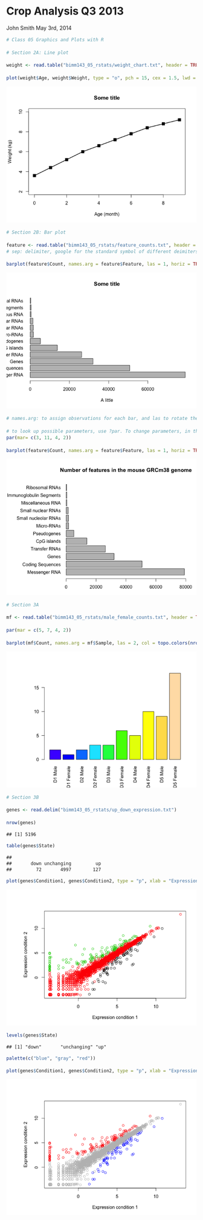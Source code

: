 Crop Analysis Q3 2013
================
John Smith
May 3rd, 2014

``` r
# Class 05 Graphics and Plots with R

# Section 2A: Line plot

weight <- read.table("bimm143_05_rstats/weight_chart.txt", header = TRUE)

plot(weight$Age, weight$Weight, type = "o", pch = 15, cex = 1.5, lwd = 2, ylim = c(2,10), xlab = "Age (month)", ylab = "Weight (kg)", main = "Some title")
```

![](class05_files/figure-markdown_github/unnamed-chunk-1-1.png)

``` r
# Section 2B: Bar plot

feature <- read.table("bimm143_05_rstats/feature_counts.txt", header = TRUE, sep = "\t") 
# sep: delimiter, google for the standard symbol of different deimiters

barplot(feature$Count, names.arg = feature$Feature, las = 1, horiz = TRUE, xlab = "A little", main = "Some title") 
```

![](class05_files/figure-markdown_github/unnamed-chunk-1-2.png)

``` r
# names.arg: to assign observations for each bar, and las to rotate the observations' strings for visualization

# to look up possible parameters, use ?par. To change parameters, in this example, use par()$mar. Then set the margin to accommodate the graph with the following:
par(mar= c(3, 11, 4, 2))

barplot(feature$Count, names.arg = feature$Feature, las = 1, horiz = TRUE, main = "Number of features in the mouse GRCm38 genome", xlim = c(0,80000))
```

![](class05_files/figure-markdown_github/unnamed-chunk-1-3.png)

``` r
# Section 3A

mf <- read.table("bimm143_05_rstats/male_female_counts.txt", header = TRUE, sep = "\t")

par(mar = c(5, 7, 4, 2))

barplot(mf$Count, names.arg = mf$Sample, las = 2, col = topo.colors(nrow(mf)))
```

![](class05_files/figure-markdown_github/unnamed-chunk-1-4.png)

``` r
# Section 3B

genes <- read.delim("bimm143_05_rstats/up_down_expression.txt")

nrow(genes)
```

    ## [1] 5196

``` r
table(genes$State)
```

    ## 
    ##       down unchanging         up 
    ##         72       4997        127

``` r
plot(genes$Condition1, genes$Condition2, type = "p", xlab = "Expression condition 1", ylab = "Expression condition 2", col=genes$State)
```

![](class05_files/figure-markdown_github/unnamed-chunk-1-5.png)

``` r
levels(genes$State)
```

    ## [1] "down"       "unchanging" "up"

``` r
palette(c("blue", "gray", "red"))

plot(genes$Condition1, genes$Condition2, type = "p", xlab = "Expression condition 1", ylab = "Expression condition 2", col=genes$State)
```

![](class05_files/figure-markdown_github/unnamed-chunk-1-6.png)
